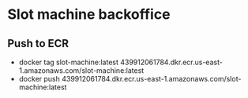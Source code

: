 # Slot machine backoffice

## Push to ECR
- docker tag slot-machine:latest 439912061784.dkr.ecr.us-east-1.amazonaws.com/slot-machine:latest
- docker push 439912061784.dkr.ecr.us-east-1.amazonaws.com/slot-machine:latest